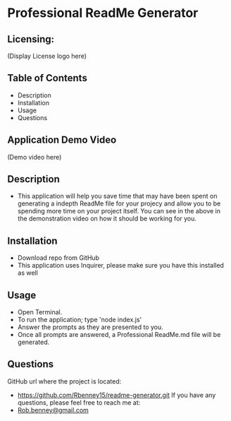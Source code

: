 # Professional ReadMe Generator

## Licensing:
(Display License logo here)

## Table of Contents
* Description
* Installation
* Usage
* Questions

## Application Demo Video
(Demo video here)

## Description
* This application will help you save time that may have been spent on generating a indepth ReadMe file for your projecy and allow you to be spending more time on your project itself. You can see in the above in the demonstration video on how it should be working for you. 

## Installation
* Download repo from GitHub
* This application uses Inquirer, please make sure you have this installed as well

## Usage
* Open Terminal.
* To run the application; type 'node index.js'
* Answer the prompts as they are presented to you.
* Once all prompts are answered, a Professional ReadMe.md file will be generated.

## Questions
GitHub url where the project is located:
* https://github.com/Rbenney15/readme-generator.git
If you have any questions, please feel free to reach me at:
* Rob.benney@gmail.com
